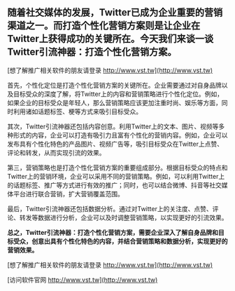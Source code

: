## **随着社交媒体的发展，Twitter已成为企业重要的营销渠道之一。而打造个性化营销方案则是让企业在Twitter上获得成功的关键所在。今天我们来谈一谈Twitter引流神器：打造个性化营销方案。**

[想了解推广相关软件的朋友请登录 http://www.vst.tw](http://www.vst.tw)

首先，个性化定位是打造个性化营销方案的关键所在。企业需要通过对自身品牌以及目标受众的深度了解，将Twitter上的内容和营销策略进行个性化定位。例如，如果企业的目标受众是年轻人，那么营销策略应该更加注重时尚、娱乐等方面，同时利用诸如话题标签、梗等方式来吸引目标受众。

其次，Twitter引流神器还包括内容创意。利用Twitter上的文本、图片、视频等多种形式的内容，企业可以打造有吸引力且富有个性化的营销内容。例如，企业可以发布具有个性化特色的产品图片、视频广告等，吸引目标受众在Twitter上点赞、评论和转发，从而实现引流的效果。

第三，营销策略也是打造个性化营销方案的重要组成部分。根据目标受众的特点和Twitter上的营销环境，企业可以采用不同的营销策略。例如，可以利用Twitter上的话题标签、推广等方式进行有效的推广；同时，也可以结合微博、抖音等社交媒体平台进行联合营销，扩大营销覆盖范围。

最后，Twitter引流神器还包括数据分析。通过对Twitter上的关注度、点赞、评论、转发等数据进行分析，企业可以及时调整营销策略，以实现更好的引流效果。

**总之，Twitter引流神器：打造个性化营销方案，需要企业深入了解自身品牌和目标受众，创意出具有个性化特色的内容，并结合营销策略和数据分析，实现更好的营销效果。**

[想了解推广相关软件的朋友请登录 http://www.vst.tw](http://www.vst.tw)


[访问软件官网 http://www.vst.tw](http://www.vst.tw)
